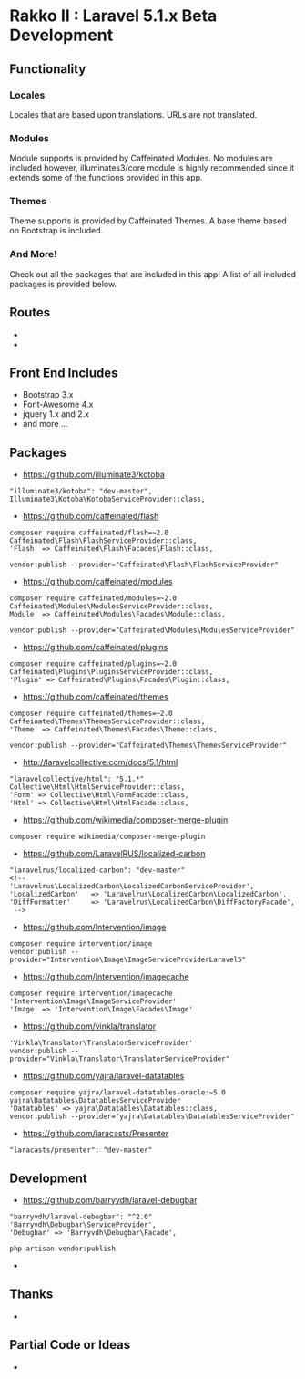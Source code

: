 # Rakko II : Laravel 5.1.x Beta Development


## Functionality


### Locales
Locales that are based upon translations.
URLs are not translated.


### Modules
Module supports is provided by Caffeinated Modules.
No modules are included however, illuminates3/core module is highly recommended since it extends some of the functions provided in this app.

### Themes
Theme supports is provided by Caffeinated Themes.
A base theme based on Bootstrap is included.


### And More!
Check out all the packages that are included in this app!
A list of all included packages is provided below.


## Routes

*
*


## Front End Includes
* Bootstrap 3.x
* Font-Awesome 4.x
* jquery 1.x and 2.x
* and more ...


## Packages

* https://github.com/illuminate3/kotoba
```
"illuminate3/kotoba": "dev-master",
Illuminate3\Kotoba\KotobaServiceProvider::class,
```

* https://github.com/caffeinated/flash
```
composer require caffeinated/flash=~2.0
Caffeinated\Flash\FlashServiceProvider::class,
'Flash' => Caffeinated\Flash\Facades\Flash::class,
```

```
vendor:publish --provider="Caffeinated\Flash\FlashServiceProvider"
```

* https://github.com/caffeinated/modules
```
composer require caffeinated/modules=~2.0
Caffeinated\Modules\ModulesServiceProvider::class,
Module' => Caffeinated\Modules\Facades\Module::class,
```

```
vendor:publish --provider="Caffeinated\Modules\ModulesServiceProvider"
```

* https://github.com/caffeinated/plugins
```
composer require caffeinated/plugins=~2.0
Caffeinated\Plugins\PluginsServiceProvider::class,
'Plugin' => Caffeinated\Plugins\Facades\Plugin::class,
```

* https://github.com/caffeinated/themes
```
composer require caffeinated/themes=~2.0
Caffeinated\Themes\ThemesServiceProvider::class,
'Theme' => Caffeinated\Themes\Facades\Theme::class,
```

```
vendor:publish --provider="Caffeinated\Themes\ThemesServiceProvider"
```

* http://laravelcollective.com/docs/5.1/html
```
"laravelcollective/html": "5.1.*"
Collective\Html\HtmlServiceProvider::class,
'Form' => Collective\Html\FormFacade::class,
'Html' => Collective\Html\HtmlFacade::class,
```

* https://github.com/wikimedia/composer-merge-plugin
```
composer require wikimedia/composer-merge-plugin
```

* https://github.com/LaravelRUS/localized-carbon
```
"laravelrus/localized-carbon": "dev-master"
<!--
'Laravelrus\LocalizedCarbon\LocalizedCarbonServiceProvider',
'LocalizedCarbon'   => 'Laravelrus\LocalizedCarbon\LocalizedCarbon',
'DiffFormatter'     => 'Laravelrus\LocalizedCarbon\DiffFactoryFacade',
 -->
```

* https://github.com/Intervention/image
```
composer require intervention/image
vendor:publish --provider="Intervention\Image\ImageServiceProviderLaravel5"
```

* https://github.com/Intervention/imagecache
```
composer require intervention/imagecache
'Intervention\Image\ImageServiceProvider'
'Image' => 'Intervention\Image\Facades\Image'
```

* https://github.com/vinkla/translator
```
'Vinkla\Translator\TranslatorServiceProvider'
vendor:publish --provider="Vinkla\Translator\TranslatorServiceProvider"
```


* https://github.com/yajra/laravel-datatables
```
composer require yajra/laravel-datatables-oracle:~5.0
yajra\Datatables\DatatablesServiceProvider
'Datatables' => yajra\Datatables\Datatables::class,
vendor:publish --provider="yajra\Datatables\DatatablesServiceProvider"
```

* https://github.com/laracasts/Presenter
```
"laracasts/presenter": "dev-master"
```

## Development

* https://github.com/barryvdh/laravel-debugbar
```
"barryvdh/laravel-debugbar": "^2.0"
'Barryvdh\Debugbar\ServiceProvider',
'Debugbar' => 'Barryvdh\Debugbar\Facade',
```

```
php artisan vendor:publish
```

*


## Thanks


*


## Partial Code or Ideas


*


